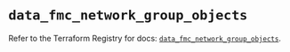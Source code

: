 # `data_fmc_network_group_objects`

Refer to the Terraform Registry for docs: [`data_fmc_network_group_objects`](https://registry.terraform.io/providers/ciscodevnet/fmc/1.5.2/docs/data-sources/network_group_objects).
